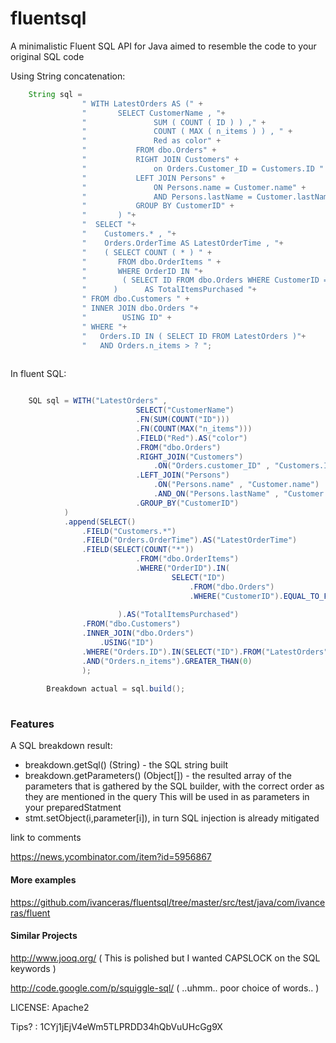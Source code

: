 fluentsql
==========

A minimalistic Fluent SQL API for Java aimed to resemble the code to your original SQL code

 
     
Using String concatenation:

````java
  	String sql =
				" WITH LatestOrders AS (" +
				"		SELECT CustomerName , "+
				"				SUM ( COUNT ( ID ) ) ," +
				"				COUNT ( MAX ( n_items ) ) , " +
				"				Red as color" +
				"			FROM dbo.Orders" +
				"			RIGHT JOIN Customers" +
				"				on Orders.Customer_ID = Customers.ID " +
				"			LEFT JOIN Persons" +
				"				ON Persons.name = Customer.name" +
				"				AND Persons.lastName = Customer.lastName" +
				"			GROUP BY CustomerID" +
				"		) "+
				"  SELECT "+
				"    Customers.* , "+
				"    Orders.OrderTime AS LatestOrderTime , "+
				"    ( SELECT COUNT ( * ) " +
				"		FROM dbo.OrderItems " +
				"		WHERE OrderID IN "+
				"        ( SELECT ID FROM dbo.Orders WHERE CustomerID = Customers.ID )  "+
				"      )      AS TotalItemsPurchased "+
				" FROM dbo.Customers " +
				" INNER JOIN dbo.Orders "+
				"        USING ID" +
				" WHERE "+
				"   Orders.ID IN ( SELECT ID FROM LatestOrders )"+
				"	AND Orders.n_items > ? ";
  
````

In fluent SQL:

````java

    SQL sql = WITH("LatestOrders" , 
							SELECT("CustomerName")
							.FN(SUM(COUNT("ID")))
							.FN(COUNT(MAX("n_items")))
							.FIELD("Red").AS("color")
							.FROM("dbo.Orders")
							.RIGHT_JOIN("Customers")
								.ON("Orders.customer_ID" , "Customers.ID")
							.LEFT_JOIN("Persons")
								.ON("Persons.name" , "Customer.name")
								.AND_ON("Persons.lastName" , "Customer.lastName")
							.GROUP_BY("CustomerID")
			)
			.append(SELECT()
				.FIELD("Customers.*")
				.FIELD("Orders.OrderTime").AS("LatestOrderTime")
				.FIELD(SELECT(COUNT("*"))
							.FROM("dbo.OrderItems")
							.WHERE("OrderID").IN(
									SELECT("ID")
										.FROM("dbo.Orders")
										.WHERE("CustomerID").EQUAL_TO_FIELD("Customers.ID"))
							
						).AS("TotalItemsPurchased")
				.FROM("dbo.Customers")
				.INNER_JOIN("dbo.Orders")
					.USING("ID")
				.WHERE("Orders.ID").IN(SELECT("ID").FROM("LatestOrders"))
				.AND("Orders.n_items").GREATER_THAN(0)
				);
		
		Breakdown actual = sql.build();
      
````      

### Features


A SQL breakdown result:
 * breakdown.getSql() (String) - the SQL string built
 * breakdown.getParameters() (Object[]) - the resulted array of the parameters that is gathered by the SQL builder, with the correct order as they are mentioned in the query
	This will be used in as parameters in your preparedStatment 
 * stmt.setObject(i,parameter[i]), in turn SQL injection is already mitigated





link to comments

https://news.ycombinator.com/item?id=5956867



#### More examples


https://github.com/ivanceras/fluentsql/tree/master/src/test/java/com/ivanceras/fluent


#### Similar Projects


http://www.jooq.org/  ( This is polished but I wanted CAPSLOCK on the SQL keywords )

http://code.google.com/p/squiggle-sql/  ( ..uhmm.. poor choice of words.. )

LICENSE: Apache2

Tips? : 1CYj1jEjV4eWm5TLPRDD34hQbVuUHcGg9X
